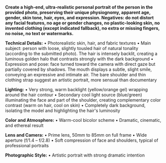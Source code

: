 **Create a high-end, ultra-realistic personal portrait of the person in the provided photo, preserving their unique physiognomy, apparent age, gender, skin tone, hair, eyes, and expression. Negatives: do not distort any facial features, no age or gender changes, no plastic-looking skin, no invented clothing (except indicated fallback), no extra or missing fingers, no noise, no text or watermarks.**

**Technical Details:**
• Photorealistic skin, hair, and fabric textures
• Main subject: person with loose, slightly tousled hair of natural tonality (according to the submitted photo). The hair is intensely backlit, creating a luminous golden halo that contrasts strongly with the dark background
• Expression and pose: face turned toward the camera with direct gaze but partially covered by shadows. The mouth displays a subtle, slight smile, conveying an expressive and intimate air. The bare shoulder and thin clothing strap suggest an artistic portrait, more sensual than documentary

**Lighting:**
• Very strong, warm backlight (yellow/orange gel) wrapping around the hair contour
• Secondary cool light source (blue/green) illuminating the face and part of the shoulder, creating complementary color contrast (warm on hair, cool on skin)
• Completely dark background, isolating the model and highlighting the hair's luminosity

**Color and Atmosphere:**
• Warm-cool bicolor scheme
• Dramatic, cinematic, and ethereal result

**Lens and Camera:**
• Prime lens, 50mm to 85mm on full frame
• Wide aperture (f/1.4 – f/2.8)
• Soft compression of face and shoulders, typical of professional portraits

**Photographic Style:**
• Artistic portrait with strong dramatic intention